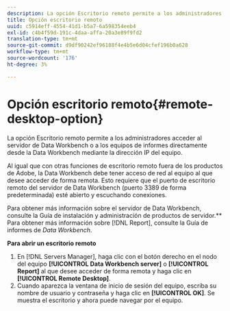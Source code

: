```yaml
---
description: La opción Escritorio remoto permite a los administradores acceder al servidor de Data Workbench o a los equipos de informes directamente desde la Data Workbench mediante la dirección IP del equipo.
title: Opción escritorio remoto
uuid: c5914eff-4554-41d1-b5a7-6a598354eeb4
exl-id: c4b4f59d-191c-4daa-affa-20a3e89f9fd2
translation-type: tm+mt
source-git-commit: d9df90242ef96188f4e4b5e6d04cfef196b0a628
workflow-type: tm+mt
source-wordcount: '176'
ht-degree: 3%

---
```


# Opción escritorio remoto{#remote-desktop-option}

La opción Escritorio remoto permite a los administradores acceder al servidor de Data Workbench o a los equipos de informes directamente desde la Data Workbench mediante la dirección IP del equipo.

Al igual que con otras funciones de escritorio remoto fuera de los productos de Adobe, la Data Workbench debe tener acceso de red al equipo al que desee acceder de forma remota. Esto requiere que el puerto de escritorio remoto del servidor de Data Workbench (puerto 3389 de forma predeterminada) esté abierto y escuchando conexiones.

Para obtener más información sobre el servidor de Data Workbench, consulte la Guía de instalación y administración de productos de servidor.** Para obtener más información sobre  [!DNL Report], consulte la Guía de informes de  *Data Workbench*.

**Para abrir un escritorio remoto**

1. En [!DNL Servers Manager], haga clic con el botón derecho en el nodo del equipo **[!UICONTROL Data Workbench server]** o **[!UICONTROL Report]** al que desee acceder de forma remota y haga clic en **[!UICONTROL Remote Desktop]**.
1. Cuando aparezca la ventana de inicio de sesión del equipo, escriba su nombre de usuario y contraseña y haga clic en **[!UICONTROL OK]**. Se muestra el escritorio y ahora puede navegar por el equipo.

